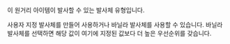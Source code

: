 이 원거리 아이템이 발사할 수 있는 발사체 유형입니다.

사용자 지정 발사체를 만들어 사용하거나 바닐라 발사체를 사용할 수 있습니다. 바닐라 발사체를 선택하면 해당 값이 여기에 지정된 값보다 더 높은 우선순위를 갖습니다.